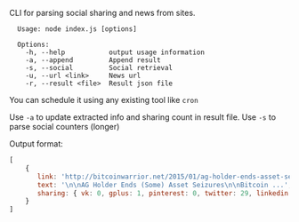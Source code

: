 CLI for parsing social sharing and news from sites.

```
  Usage: node index.js [options]

  Options:
    -h, --help           output usage information
    -a, --append         Append result
    -s, --social         Social retrieval
    -u, --url <link>     News url
    -r, --result <file>  Result json file
```

You can schedule it using any existing tool like `cron`

Use `-a` to update extracted info and sharing count in result file.
Use `-s` to parse social counters (longer)

Output format:

```js
[
    {
       link: 'http://bitcoinwarrior.net/2015/01/ag-holder-ends-asset-seizures/',
       text: '\n\nAG Holder Ends (Some) Asset Seizures\n\nBitcoin ...',
       sharing: { vk: 0, gplus: 1, pinterest: 0, twitter: 29, linkedin: 4 }
    }
]
```
